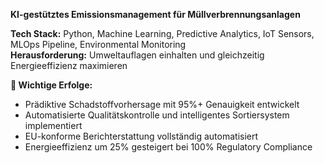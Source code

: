 **KI-gestütztes Emissionsmanagement für Müllverbrennungsanlagen**

**Tech Stack:** Python, Machine Learning, Predictive Analytics, IoT Sensors, MLOps Pipeline, Environmental Monitoring  
**Herausforderung:** Umweltauflagen einhalten und gleichzeitig Energieeffizienz maximieren  

**🎯 Wichtige Erfolge:**
- Prädiktive Schadstoffvorhersage mit 95%+ Genauigkeit entwickelt
- Automatisierte Qualitätskontrolle und intelligentes Sortiersystem implementiert
- EU-konforme Berichterstattung vollständig automatisiert
- Energieeffizienz um 25% gesteigert bei 100% Regulatory Compliance


